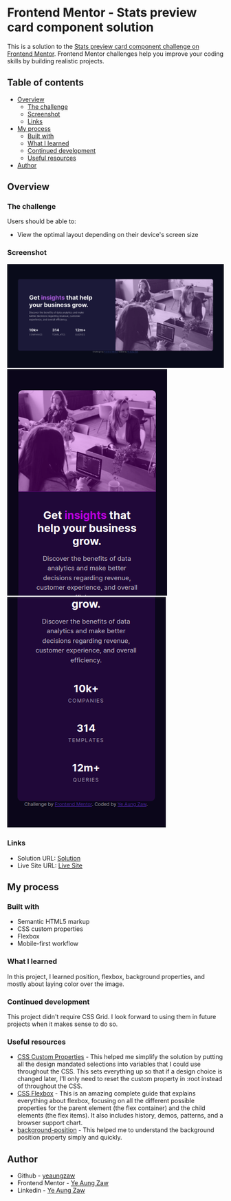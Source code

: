 # Frontend Mentor - Stats preview card component solution

This is a solution to the [Stats preview card component challenge on Frontend Mentor](https://www.frontendmentor.io/challenges/stats-preview-card-component-8JqbgoU62). Frontend Mentor challenges help you improve your coding skills by building realistic projects. 

## Table of contents

- [Overview](#overview)
  - [The challenge](#the-challenge)
  - [Screenshot](#screenshot)
  - [Links](#links)
- [My process](#my-process)
  - [Built with](#built-with)
  - [What I learned](#what-i-learned)
  - [Continued development](#continued-development)
  - [Useful resources](#useful-resources)
- [Author](#author)

## Overview

### The challenge

Users should be able to:

- View the optimal layout depending on their device's screen size

### Screenshot

![Desktop Screenshot](images/screenshot-desktop.png)
![Mobile Screenshot](images/screenshot-mobile.png)
![Mobile Screenshot](images/screenshot-mobile2.png)

### Links

- Solution URL: [Solution](https://github.com/yeaungzaw/week3-frontend-speedrun/tree/main/docs/stats-preview-card-component)
- Live Site URL: [Live Site](https://yeaungzaw.github.io/week3-frontend-speedrun/stats-preview-card-component/index.html)

## My process

### Built with

- Semantic HTML5 markup
- CSS custom properties
- Flexbox
- Mobile-first workflow

### What I learned

In this project, I learned position, flexbox, background properties, and mostly about laying color over the image.

### Continued development

This project didn't require CSS Grid. I look forward to using them in future projects when it makes sense to do so.

### Useful resources

- [CSS Custom Properties](https://developer.mozilla.org/en-US/docs/Web/CSS/Using_CSS_custom_properties) - This helped me simplify the solution by putting all the design mandated selections into variables that I could use throughout the CSS. This sets everything up so that if a design choice is changed later, I'll only need to reset the custom property in :root instead of throughout the CSS.
- [CSS Flexbox](https://css-tricks.com/snippets/css/a-guide-to-flexbox/) - This is an amazing complete guide that explains everything about flexbox, focusing on all the different possible properties for the parent element (the flex container) and the child elements (the flex items). It also includes history, demos, patterns, and a browser support chart.
- [background-position](https://developer.mozilla.org/en-US/docs/Web/CSS/background-position) - This helped me to understand the background position property simply and quickly.

## Author

- Github  - [yeaungzaw](https://github.com/yeaungzaw)
- Frontend Mentor - [Ye Aung Zaw](https://www.frontendmentor.io/profile/yourusername)
- Linkedin - [Ye Aung Zaw](https://www.linkedin.com/in/yeaungzaw/)
